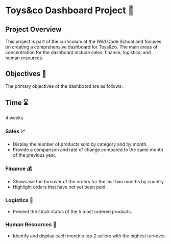 # Toys&co Dashboard Project 🚗

## Project Overview
This project is part of the curriculum at the Wild Code School and focuses on creating a comprehensive dashboard for Toys&co. The main areas of concentration for the dashboard include sales, finance, logistics, and human resources.

## Objectives 🎯
The primary objectives of the dashboard are as follows:

## Time ⌛ 
4 weeks

### Sales 📈
- Display the number of products sold by category and by month.
- Provide a comparison and rate of change compared to the same month of the previous year.

### Finance 💰
- Showcase the turnover of the orders for the last two months by country.
- Highlight orders that have not yet been paid.

### Logistics 🚚
- Present the stock status of the 5 most ordered products.

### Human Resources 👥
- Identify and display each month's top 2 sellers with the highest turnover.
